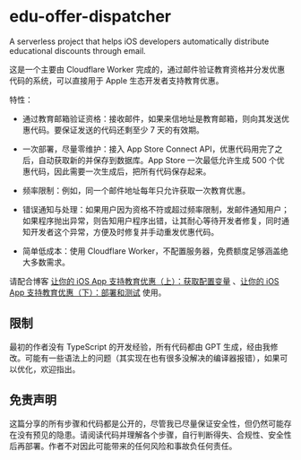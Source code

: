 # edu-offer-dispatcher
A serverless project that helps iOS developers automatically distribute educational discounts through email.

这是一个主要由 Cloudflare Worker 完成的，通过邮件验证教育资格并分发优惠代码的系统，可以直接用于 Apple 生态开发者支持教育优惠。

特性：

- 通过教育邮箱验证资格：接收邮件，如果来信地址是教育邮箱，则向其发送优惠代码。要保证发送的代码还剩至少 7 天的有效期。

- 一次部署，尽量零维护：接入 App Store Connect API，优惠代码用完了之后，自动获取新的并保存到数据库。App Store 一次最低允许生成 500 个优惠代码，因此需要一次生成后，把所有代码保存起来。

- 频率限制：例如，同一个邮件地址每年只允许获取一次教育优惠。

- 错误通知与处理：如果用户因为资格不符或超过频率限制，发邮件通知用户；如果程序抛出异常，则告知用户程序出错，让其耐心等待开发者修复，同时通知开发者这个异常，方便及时修复并手动重发优惠代码。

- 简单低成本：使用 Cloudflare Worker，不配置服务器，免费额度足够涵盖绝大多数需求。

  

请配合博客 [让你的 iOS App 支持教育优惠（上）：获取配置变量](https://blog.hzao.top/2023/08/06/enabling-your-ios-app-to-support-educational-discounts-for-obtaining-configuration-variables-part-1) 、[让你的 iOS App 支持教育优惠（下）：部署和测试](https://blog.hzao.top/2023/08/06/enabling-your-ios-app-to-support-educational-discounts-for-obtaining-configuration-variables-part-2) 使用。

## 限制

最初的作者没有 TypeScript 的开发经验，所有代码都由 GPT 生成，经由我修改。可能有一些语法上的问题（其实现在也有很多没解决的编译器报错），如果可以优化，欢迎指出。

## 免责声明

这篇分享的所有步骤和代码都是公开的，尽管我已尽量保证安全性，但仍然可能存在没有预见的隐患。请阅读代码并理解各个步骤，自行判断得失、合规性、安全性后再部署。作者不对因此可能带来的任何风险和事故负任何责任。
